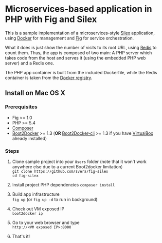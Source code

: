 # Microservices-based application in PHP with Fig and Silex

This is a sample implementation of a microservices-style [Silex](http://silex.sensiolabs.org/) application, using [Docker](https://www.docker.com/) for management and 
[Fig](http://www.fig.sh/index.html) for service orchestration.

What it does is just show the number of visits to its root URL,
using [Redis](redis.io) to count them. Thus, the app is composed of two main:
A PHP server which takes code from the host and serves it (using the embedded PHP web server) and a Redis one.

The PHP app container is built from the included Dockerfile, while the Redis container
is taken from the [Docker registry](https://registry.hub.docker.com/).


## Install on Mac OS X

### Prerequisites

* Fig >= 1.0
* PHP >= 5.4
* [Composer](https://getcomposer.org/)
* [Boot2Docker](https://github.com/boot2docker/boot2docker) >= 1.3
(**OR** [Boot2Docker-cli](https://github.com/boot2docker/boot2docker-cli/releases) >= 1.3
if you have [VirtualBox](https://www.virtualbox.org/) already installed)

### Steps

1. Clone sample project into your `Users` folder (note that it won't work
anywhere else due to a current Boot2docker limitation)  
`git clone https://github.com/svera/fig-silex`  
`cd fig-silex`

2. Install project PHP dependencies
`composer install`

3. Build app infrastructure  
`fig up` (or `fig up -d` to run in background)

4. Check out VM exposed IP  
`boot2docker ip` 

5. Go to your web browser and type  
`http://<VM exposed IP>:8000`

6. That's it!